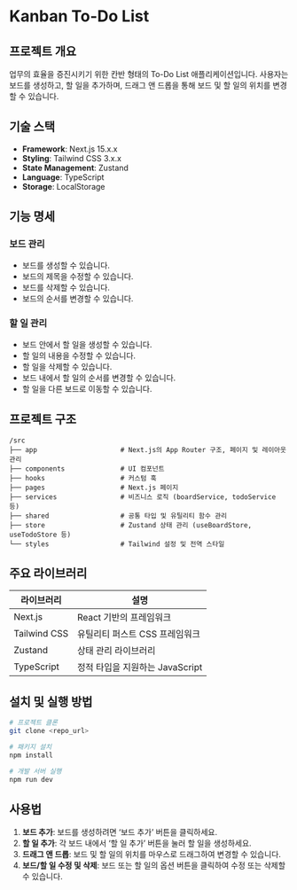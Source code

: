 # Kanban To-Do List

## 프로젝트 개요

업무의 효율을 증진시키기 위한 칸반 형태의 To-Do List 애플리케이션입니다. 사용자는 보드를 생성하고, 할 일을 추가하며, 드래그 앤 드롭을 통해 보드 및 할 일의 위치를 변경할 수 있습니다.

## 기술 스택

- **Framework**: Next.js 15.x.x
- **Styling**: Tailwind CSS 3.x.x
- **State Management**: Zustand
- **Language**: TypeScript
- **Storage**: LocalStorage

## 기능 명세

### 보드 관리

- 보드를 생성할 수 있습니다.
- 보드의 제목을 수정할 수 있습니다.
- 보드를 삭제할 수 있습니다.
- 보드의 순서를 변경할 수 있습니다.

### 할 일 관리

- 보드 안에서 할 일을 생성할 수 있습니다.
- 할 일의 내용을 수정할 수 있습니다.
- 할 일을 삭제할 수 있습니다.
- 보드 내에서 할 일의 순서를 변경할 수 있습니다.
- 할 일을 다른 보드로 이동할 수 있습니다.

## 프로젝트 구조

```
/src
├── app                     # Next.js의 App Router 구조, 페이지 및 레이아웃 관리
├── components              # UI 컴포넌트
├── hooks                   # 커스텀 훅
├── pages                   # Next.js 페이지
├── services                # 비즈니스 로직 (boardService, todoService 등)
├── shared                  # 공통 타입 및 유틸리티 함수 관리
├── store                   # Zustand 상태 관리 (useBoardStore, useTodoStore 등)
└── styles                  # Tailwind 설정 및 전역 스타일
```

## 주요 라이브러리

| 라이브러리   | 설명                            |
| ------------ | ------------------------------- |
| Next.js      | React 기반의 프레임워크         |
| Tailwind CSS | 유틸리티 퍼스트 CSS 프레임워크  |
| Zustand      | 상태 관리 라이브러리            |
| TypeScript   | 정적 타입을 지원하는 JavaScript |

## 설치 및 실행 방법

```sh
# 프로젝트 클론
git clone <repo_url>

# 패키지 설치
npm install

# 개발 서버 실행
npm run dev
```

## 사용법

1. **보드 추가**: 보드를 생성하려면 ‘보드 추가’ 버튼을 클릭하세요.
2. **할 일 추가**: 각 보드 내에서 ‘할 일 추가’ 버튼을 눌러 할 일을 생성하세요.
3. **드래그 앤 드롭**: 보드 및 할 일의 위치를 마우스로 드래그하여 변경할 수 있습니다.
4. **보드/할 일 수정 및 삭제**: 보드 또는 할 일의 옵션 버튼을 클릭하여 수정 또는 삭제할 수 있습니다.
